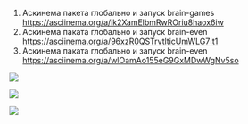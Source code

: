 1. Аскинема пакета глобально и запуск brain-games https://asciinema.org/a/ik2XamElbmRwROriu8haox6iw
2. Аскинема паката глобально и запуск brain-even https://asciinema.org/a/96xzR0QSTrvtlticUmWLG7It1
3. Аскинема паката глобально и запуск brain-even https://asciinema.org/a/wlOamAo155eG9GxMDwWgNv5so

<a href="https://codeclimate.com/github/solncebro/project-lvl1-s348/maintainability"><img src="https://api.codeclimate.com/v1/badges/fd31dad86af6e2871a9a/maintainability" /></a>

<a href="https://codeclimate.com/github/solncebro/project-lvl1-s348/test_coverage"><img src="https://api.codeclimate.com/v1/badges/fd31dad86af6e2871a9a/test_coverage" /></a>

<a href="https://travis-ci.org/solncebro/project-lvl1-s348.svg?branch=master"><img src="https://travis-ci.org/solncebro/project-lvl1-s348.svg?branch=master" /></a>